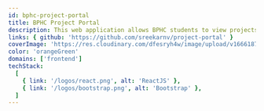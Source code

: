 ```yaml
---
id: bphc-project-portal
title: BPHC Project Portal
description: This web application allows BPHC students to view projects previous projects (offered in previous semesters) and upcoming projects that they register can work on.
links: { github: 'https://github.com/sreekarnv/project-portal' }
coverImage: 'https://res.cloudinary.com/dfesryh4w/image/upload/v1666187678/portfolio/bphc-project-portal.png'
color: 'orangeGreen'
domains: ['frontend']
techStack:
  [
    { link: '/logos/react.png', alt: 'ReactJS' },
    { link: '/logos/bootstrap.png', alt: 'Bootstrap' },
  ]
---
```

